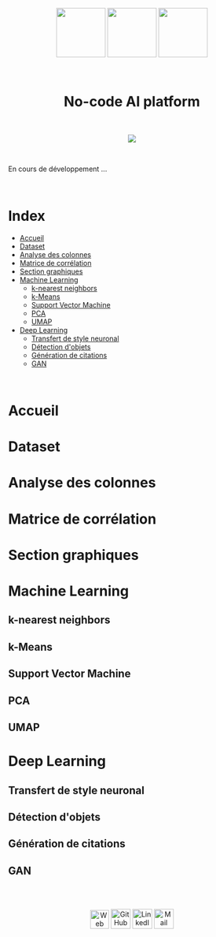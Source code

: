 <p align="center">
  <img src="https://user-images.githubusercontent.com/63207451/141209252-a98cc392-8831-4fbe-af90-61cb7eee8264.png" height="100">
  <img src="https://user-images.githubusercontent.com/63207451/141207902-87510f35-c5f9-482a-8194-80b782a17f49.png" height="100">
  <img src="https://user-images.githubusercontent.com/63207451/141208795-3b0b5e6e-e014-4215-8ed2-fdd205ddfa41.png" height="100">
</p>

<br/>
<h1 align="center"> No-code AI platform </h1>
<br/>

<p align="center">
  <a href="https://share.streamlit.io/antonin-lfv/online_preprocessing_for_ml/main.py"><img src="https://static.streamlit.io/badges/streamlit_badge_black_white.svg"/></a>
  </p>

<br/>

En cours de développement ...

<br/>

# Index

- [Accueil](#Accueil)
- [Dataset](#Dataset)
- [Analyse des colonnes](#Analyse-des-colonnes)
- [Matrice de corrélation](#Matrice-de-corrélation)
- [Section graphiques](#Section-graphiques)
- [Machine Learning](#Machine-Learning)
  - [k-nearest neighbors](#k-nearest-neighbors)
  - [k-Means](#K-Means)
  - [Support Vector Machine](#Support-Vector-Machine)
  - [PCA](#PCA)
  - [UMAP](#UMAP)
- [Deep Learning](#Deep-Learning)
  - [Transfert de style neuronal](#Transfert-de-style-neuronal)
  - [Détection d'objets](#Détection-dobjets)
  - [Génération de citations](#Génération-de-citations)
  - [GAN](#GAN)


<br/>


# Accueil

# Dataset

# Analyse des colonnes

# Matrice de corrélation

# Section graphiques

# Machine Learning

## k-nearest neighbors

## k-Means

## Support Vector Machine

## PCA

## UMAP

# Deep Learning

## Transfert de style neuronal

## Détection d'objets

## Génération de citations

## GAN

<br/>

<br/>

<p align="center">
    <a href="https://antonin-lfv.github.io" class="fancybox" ><img src="https://user-images.githubusercontent.com/63207451/127334786-f48498e4-7aa1-4fbd-b7b4-cd78b43972b8.png" title="Web Page" width="38" height="38"></a>
  <a href="https://github.com/antonin-lfv" class="fancybox" ><img src="https://user-images.githubusercontent.com/63207451/97302854-e484da80-1859-11eb-9374-5b319ca51197.png" title="GitHub" width="40" height="40"></a>
  <a href="https://www.linkedin.com/in/antonin-lefevre-565b8b141" class="fancybox" ><img src="https://user-images.githubusercontent.com/63207451/97303444-b2c04380-185a-11eb-8cfc-864c33a64e4b.png" title="LinkedIn" width="40" height="40"></a>
  <a href="mailto:antoninlefevre45@icloud.com" class="fancybox" ><img src="https://user-images.githubusercontent.com/63207451/97303543-cec3e500-185a-11eb-8adc-c1364e2054a9.png" title="Mail" width="40" height="40"></a>
</p>
